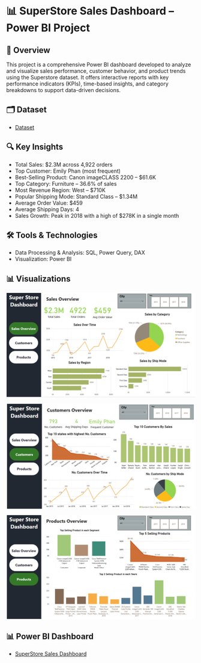 # 📊 **SuperStore Sales Dashboard – Power BI Project**

## 🚀 Overview
This project is a comprehensive Power BI dashboard developed to analyze and visualize sales performance, customer behavior, and product trends using the Superstore dataset. It offers interactive reports with key performance indicators (KPIs), time-based insights, and category breakdowns to support data-driven decisions.


## 🗂️ Dataset
* [Dataset](https://github.com/MohammedMustafa32/Store-Sales-Analysis/blob/main/Dataset/Superstore%20Sales%20Dataset.csv)


## 🔍 Key Insights
* Total Sales: $2.3M across 4,922 orders
* Top Customer: Emily Phan (most frequent)
* Best-Selling Product: Canon imageCLASS 2200 – $61.6K
* Top Category: Furniture – 36.6% of sales
* Most Revenue Region: West – $710K
* Popular Shipping Mode: Standard Class – $1.34M
* Average Order Value: $459
* Average Shipping Days: 4
* Sales Growth: Peak in 2018 with a high of $278K in a single month


## 🛠 Tools & Technologies
* Data Processing & Analysis: SQL, Power Query, DAX
* Visualization: Power BI


## 📊 Visualizations

![App Screenshot](https://github.com/MohammedMustafa32/Store-Sales-Analysis/blob/main/Visualizations/1%20SuperStore%20(Sales).png)

![App Screenshot](https://github.com/MohammedMustafa32/Store-Sales-Analysis/blob/main/Visualizations/2%20SuperStore%20(Customers).png)

![App Screenshot](https://github.com/MohammedMustafa32/Store-Sales-Analysis/blob/main/Visualizations/3%20SuperStore%20(Products).png)


## 📊 Power BI Dashboard
* [SuperStore Sales Dashboard](https://app.powerbi.com/links/MbM5uMUedC?ctid=6845d6ca-1ec5-4c0e-9e9d-34130ce0a0b8&pbi_source=linkShare&bookmarkGuid=7c3d7d34-b8f1-4bdd-921a-086cc5963246)
